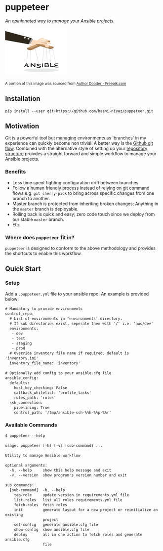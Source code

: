 # puppeteer

*An opinionated way to manage your Ansible projects.*

<img src="images/puppeteer.png" width="200" height="150">

<sub> A portion of this image was sourced from <a href="https://www.freepik.com/free-photos-vectors/business">Author Dooder - Freepik.com</a></sub>

## Installation

`pip install --user git+https://github.com/haani-niyaz/puppeteer.git`


## Motivation

Git is a powerful tool but managing environments as 'branches' in my experience can quickly become non trivial. A better way is the [Github git flow](https://guides.github.com/introduction/flow/). Combined with the alternative style of setting up your [repository structure](https://docs.ansible.com/ansible/latest/user_guide/playbooks_best_practices.html#alternative-directory-layout) proivdes a straight forward and simple workflow to manage your Ansible projects.


### Benefits

- Less time spent fighting configuration drift between branches
- Follow a human friendly process instead of relying on git command flows e.g: `git cherry-pick` to bring across specific changes from one branch to another.
- Master branch is protected from inheriting broken changes; Anything in the `master` branch is deployable.
- Rolling back is quick and easy; zero code touch since we deploy from our stable `master` branch.
- Etc.

### Where does `puppeteer` fit in?

`puppeteer` is designed to conform to the above methodology and provides the shortcuts to enable this workflow.

## Quick Start


### Setup

Add a `.puppeteer.yml` file to your ansible repo. An example is provided below:

```
# Mandatory to provide environments
control_repo:
  # List of environments in 'environments' directory.
  # If sub directories exist, seperate them with '/' i.e: 'aws/dev'
  environments:
   - dev
   - test
   - staging
   - prod
  # Override inventory file name if required. default is 'inventory.ini'
  inventory_file_name: 'inventory'

# Optionally add config to your ansible.cfg file
ansible_config:
  defaults:
    host_key_checking: False
    callback_whitelist: 'profile_tasks'
    roles_path: 'roles'
  ssh_connection:
    pipelining: True
    control_path: '/tmp/ansible-ssh-%%h-%%p-%%r'
```

### Available Commands

```
$ puppeteer --help

usage: puppeteer [-h] [-v] [sub-command] ...

Utility to manage Ansible workflow

optional arguments:
  -h, --help     show this help message and exit
  -v, --version  show program's version number and exit

sub commands:
  [sub-command]  -h, --help
    tag-role     update version in requirements.yml file
    list-roles   list all roles requirements.yml file
    fetch-roles  fetch roles
    init         generate layout for a new project or reinitialize an existing
                 project
    set-config   generate ansible.cfg file
    show-config  show ansible.cfg file
    deploy       all in one action to fetch roles and generate ansible.cfg
                 file
```